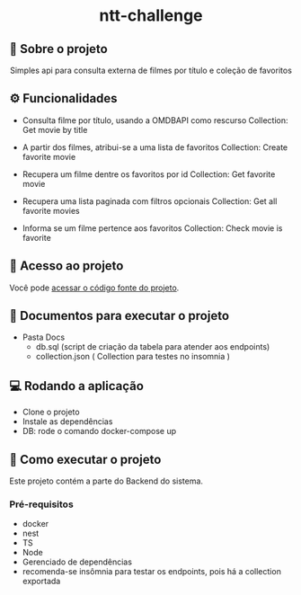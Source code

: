 <h1 align="center">ntt-challenge</h1>

## 📃 Sobre o projeto
<p align="center">Simples api para consulta externa de filmes por título e coleção de favoritos</p>


## ⚙️ Funcionalidades

 - Consulta filme por título, usando a OMDBAPI como rescurso
   Collection: Get movie by title

 - A partir dos filmes, atribui-se a uma lista de favoritos
   Collection: Create favorite movie

 - Recupera um filme dentre os favoritos por id
   Collection: Get favorite movie
 
 - Recupera uma lista paginada com filtros opcionais
   Collection: Get all favorite movies
 
 - Informa se um filme pertence aos favoritos
   Collection: Check movie is favorite

## 📁 Acesso ao projeto

Você pode [acessar o código fonte do projeto](https://github.com/padacomo/ntt-challenge).

## 🚀 Documentos para executar o projeto
- Pasta Docs
  - db.sql (script de criação da tabela para atender aos endpoints)
  - collection.json ( Collection para testes no insomnia )

## 💻 Rodando a aplicação

- Clone o projeto 
- Instale as dependências 
- DB: rode o comando docker-compose up


## 🚀 Como executar o projeto

Este projeto contém a parte do Backend do sistema.

### Pré-requisitos
 - docker
 - nest
 - TS
 - Node
 - Gerenciado de dependências
 - recomenda-se insômnia para testar os endpoints, pois há a collection exportada
